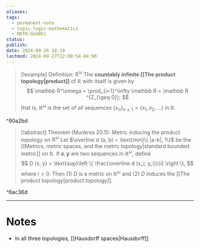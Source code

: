 ```yaml
---
aliases: 
tags:
  - permanent-note
  - topic-logic-mathematics
  - MATH-GU4051
status: 
publish: 
date: 2024-09-26 18:19
lastmod: 2024-09-27T22:09:54-04:00
---
```


>[!example] Definition: $\mathbb R^\omega$
>The **countably infinite [[The product topology|product]]** of $\mathbb R$ with itself is given by
>$$
>\mathbb R^\omega = \prod_{i=1}^\infty \mathbb R = \mathbb R ^{Z_{\geq 0}};
>$$ 
>that is, $\mathbb R^\omega$ is the set of all sequences $\{x_n\}_{n \geq 1} = (x_1, x_2, ...)$ in $\mathbb R$.

^90a2bd

>[!abstract] Theorem (Munkres 20.5): Metric inducing the product topology on $\mathbb R^\omega$
>Let $\overline d (a, b) = \text{min}\{ |a-b|, 1\}$ be the [[Metrics, metric spaces, and the metric topology|standard bounded metric]] on $\mathbb R$. If $\mathbf x, \mathbf y$ are two sequences in $\mathbb R^\omega$, define
>$$
>D (x, y) = \text{sup}\left \{ \frac{\overline d (x_i, y_i)}{i} \right \}, 
>$$
>where $i > 0$. Then (1) $D$ is a metric on $\mathbb R^\omega$ and (2) $D$ induces the [[The product topology|product topology]]. 

^6ac36d

---
# Notes

- In all three topologies, [[Hausdorff spaces|Hausdorff]]